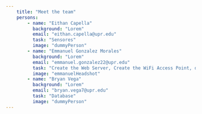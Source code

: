 ```yaml
---
    title: "Meet the team"
    persons:
        - name: "Eithan Capella"
          background: "Lorem"
          email: "eithan.capella@upr.edu"
          task: "Sensores"
          image: "dummyPerson"
        - name: "Emmanuel Gonzalez Morales"
          background: "Lorem"
          email: "emmanuel.gonzalez22@upr.edu"
          task: "Create the Web Server, Create the WiFi Access Point, designed and created the starting point of the Internal Tool. Designed the UX/UI of the mobile application with the help of Alexandra Camuñas a UX/UI profesional. Started the Mobile application and created basic layout and UI Elements. Created the informative website for the project."
          image: "emmanuelHeadshot"
        - name: "Bryan Vega"
          background: "Lorem"
          email: "bryan.vega7@upr.edu"
          task: "Database"
          image: "dummyPerson"
---
```


